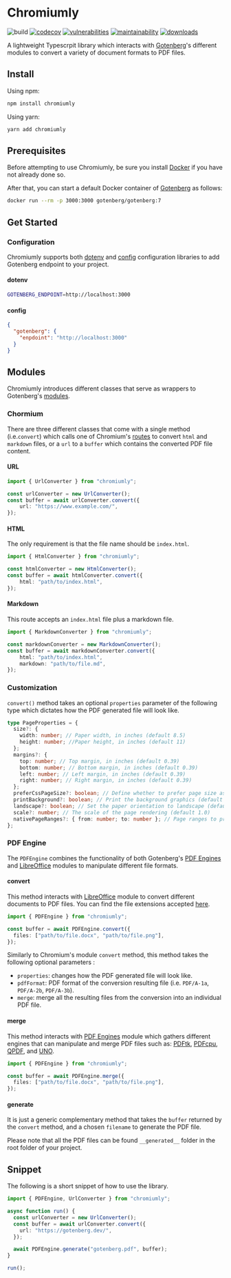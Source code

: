 # Chromiumly

![build](https://github.com/cherfia/chromiumly/actions/workflows/build.yml/badge.svg)
[![codecov](https://codecov.io/gh/cherfia/chromiumly/branch/main/graph/badge.svg?token=2MEQ11YIDO)](https://codecov.io/gh/cherfia/chromiumly)
[![vulnerabilities](https://snyk.io/test/github/cherfia/chromiumly/badge.svg?targetFile=package.json)](https://snyk.io/test/github/cherfia/chromiumly?targetFile=package.json)
[![maintainability](https://api.codeclimate.com/v1/badges/4a9ee49e0bf00a38464e/maintainability)](https://codeclimate.com/github/cherfia/chromiumly/maintainability)
[![downloads](https://img.shields.io/npm/dt/chromiumly.svg)](https://npm-stat.com/charts.html?package=chromiumly)

A lightweight Typescrpit library which interacts with [Gotenberg](https://gotenberg.dev/)'s different modules to convert a variety of document formats to PDF files.

## Install

Using npm:

```bash
npm install chromiumly
```

Using yarn:

```bash
yarn add chromiumly
```

## Prerequisites

Before attempting to use Chromiumly, be sure you install [Docker](https://www.docker.com/) if you have not already done so.

After that, you can start a default Docker container of [Gotenberg](https://gotenberg.dev/) as follows:

```bash
docker run --rm -p 3000:3000 gotenberg/gotenberg:7
```

## Get Started

### Configuration

Chromiumly supports both [dotenv](https://www.npmjs.com/package/dotenv) and [config](https://www.npmjs.com/package/config) configuration libraries to add Gotenberg endpoint to your project.

#### dotenv

```bash
GOTENBERG_ENDPOINT=http://localhost:3000
```

#### config

```json
{
  "gotenberg": {
    "enpdoint": "http://localhost:3000"
  }
}
```

## Modules

Chromiumly introduces different classes that serve as wrappers to Gotenberg's [modules](https://gotenberg.dev/docs/modules/api#modules).

### Chormium

There are three different classes that come with a single method (i.e.`convert`) which calls one of Chromium's [routes](https://gotenberg.dev/docs/modules/chromium#routes) to convert `html` and `markdown` files, or a `url` to a `buffer` which contains the converted PDF file content.

#### URL

```typescript
import { UrlConverter } from "chromiumly";

const urlConverter = new UrlConverter();
const buffer = await urlConverter.convert({
    url: "https://www.example.com/",
});
```

#### HTML

The only requirement is that the file name should be `index.html`.

```typescript
import { HtmlConverter } from "chromiumly";

const htmlConverter = new HtmlConverter();
const buffer = await htmlConverter.convert({
    html: "path/to/index.html",
});

```

#### Markdown

This route accepts an `index.html` file plus a markdown file.

```typescript
import { MarkdownConverter } from "chromiumly";

const markdownConverter = new MarkdownConverter();
const buffer = await markdownConverter.convert({
    html: "path/to/index.html",
    markdown: "path/to/file.md",
});
```

### Customization

`convert()` method takes an optional `properties` parameter of the following type which dictates how the PDF generated file will look like.

```typescript
type PageProperties = {
  size?: {
    width: number; // Paper width, in inches (default 8.5)
    height: number; //Paper height, in inches (default 11)
  };
  margins?: {
    top: number; // Top margin, in inches (default 0.39)
    bottom: number; // Bottom margin, in inches (default 0.39)
    left: number; // Left margin, in inches (default 0.39)
    right: number; // Right margin, in inches (default 0.39)
  };
  preferCssPageSize?: boolean; // Define whether to prefer page size as defined by CSS (default false)
  printBackground?: boolean; // Print the background graphics (default false)
  landscape?: boolean; // Set the paper orientation to landscape (default false)
  scale?: number; // The scale of the page rendering (default 1.0)
  nativePageRanges?: { from: number; to: number }; // Page ranges to print
};
```

### PDF Engine

The `PDFEngine` combines the functionality of both Gotenberg's [PDF Engines](https://gotenberg.dev/docs/modules/pdf-engines) and [LibreOffice](https://gotenberg.dev/docs/modules/libreoffice) modules to manipulate different file formats.

#### convert

This method interacts with [LibreOffice](https://gotenberg.dev/docs/modules/libreoffice) module to convert different documents to PDF files. You can find the file extensions accepted [here](https://gotenberg.dev/docs/modules/libreoffice#route).

```typescript
import { PDFEngine } from "chromiumly";

const buffer = await PDFEngine.convert({
  files: ["path/to/file.docx", "path/to/file.png"],
});
```

Similarly to Chromium's module `convert` method, this method takes the following optional parameters :

- `properties`: changes how the PDF generated file will look like.
- `pdfFormat`: PDF format of the conversion resulting file (i.e. `PDF/A-1a`, `PDF/A-2b`, `PDF/A-3b`).
- `merge`: merge all the resulting files from the conversion into an individual PDF file.

#### merge

This method interacts with [PDF Engines](https://gotenberg.dev/docs/modules/pdf-engines) module which gathers different engines that can manipulate and merge PDF files such as: [PDFtk](https://gitlab.com/pdftk-java/pdftk), [PDFcpu](https://github.com/pdfcpu/pdfcpu), [QPDF](https://github.com/qpdf/qpdf), and [UNO](https://github.com/unoconv/unoconv).

```typescript
import { PDFEngine } from "chromiumly";

const buffer = await PDFEngine.merge({
  files: ["path/to/file.docx", "path/to/file.png"],
});
```

#### generate

It is just a generic complementary method that takes the `buffer` returned by the `convert` method, and a chosen `filename` to generate the PDF file.

Please note that all the PDF files can be found `__generated__` folder in the root folder of your project.  

## Snippet

The following is a short snippet of how to use the library.

```typescript
import { PDFEngine, UrlConverter } from "chromiumly";

async function run() {
  const urlConverter = new UrlConverter();
  const buffer = await urlConverter.convert({
    url: "https://gotenberg.dev/",
  });

  await PDFEngine.generate("gotenberg.pdf", buffer);
}

run();
```
